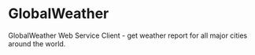 # GlobalWeather
GlobalWeather Web Service Client - get weather report for all major cities around the world.
